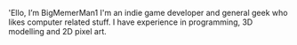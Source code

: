 'Ello, I’m BigMemerMan1
I'm an indie game developer and general geek who likes computer related stuff.
I have experience in programming, 3D modelling and 2D pixel art.

<!---
BigMemerMan1/BigMemerMan1 is a ✨ special ✨ repository because its `README.md` (this file) appears on your GitHub profile.
You can click the Preview link to take a look at your changes.
--->
